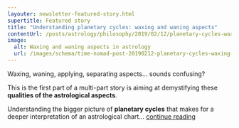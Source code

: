 ```yaml
---
layouter: newsletter-featured-story.html
supertitle: Featured story
title: "Understanding planetary cycles: waxing and waning aspects"
contentUrl: /posts/astrology/philosophy/2019/02/12/planetary-cycles-waxing-waning-aspects-part-one.html
image:
  alt: Waxing and waning aspects in astrology
  url: /images/schema/time-nomad-post-20190212-planetary-cycles-waxing-waning-aspects-part-one-1x1.jpg
---
```


Waxing, waning, applying, separating aspects… sounds confusing? 

This is the first part of a multi-part story is aiming at demystifying these **qualities of the astrological aspects**.

Understanding the bigger picture of **planetary cycles** that makes for a deeper interpretation of an astrological chart… [continue reading]($contentUrl)